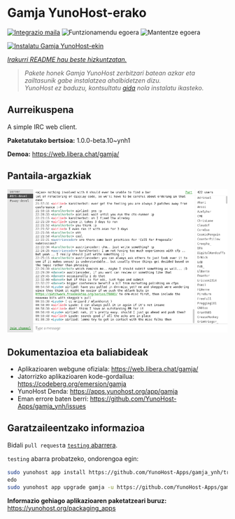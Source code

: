 <!--
Ohart ongi: README hau automatikoki sortu da <https://github.com/YunoHost/apps/tree/master/tools/readme_generator>ri esker
EZ editatu eskuz.
-->

# Gamja YunoHost-erako

[![Integrazio maila](https://apps.yunohost.org/badge/integration/gamja)](https://ci-apps.yunohost.org/ci/apps/gamja/)
![Funtzionamendu egoera](https://apps.yunohost.org/badge/state/gamja)
![Mantentze egoera](https://apps.yunohost.org/badge/maintained/gamja)

[![Instalatu Gamja YunoHost-ekin](https://install-app.yunohost.org/install-with-yunohost.svg)](https://install-app.yunohost.org/?app=gamja)

*[Irakurri README hau beste hizkuntzatan.](./ALL_README.md)*

> *Pakete honek Gamja YunoHost zerbitzari batean azkar eta zailtasunik gabe instalatzea ahalbidetzen dizu.*  
> *YunoHost ez baduzu, kontsultatu [gida](https://yunohost.org/install) nola instalatu ikasteko.*

## Aurreikuspena

A simple IRC web client.

**Paketatutako bertsioa:** 1.0.0-beta.10~ynh1

**Demoa:** <https://web.libera.chat/gamja/>

## Pantaila-argazkiak

![Gamja(r)en pantaila-argazkia](./doc/screenshots/screenshot.png)

## Dokumentazioa eta baliabideak

- Aplikazioaren webgune ofiziala: <https://web.libera.chat/gamja/>
- Jatorrizko aplikazioaren kode-gordailua: <https://codeberg.org/emersion/gamja>
- YunoHost Denda: <https://apps.yunohost.org/app/gamja>
- Eman errore baten berri: <https://github.com/YunoHost-Apps/gamja_ynh/issues>

## Garatzaileentzako informazioa

Bidali `pull request`a [`testing` abarrera](https://github.com/YunoHost-Apps/gamja_ynh/tree/testing).

`testing` abarra probatzeko, ondorengoa egin:

```bash
sudo yunohost app install https://github.com/YunoHost-Apps/gamja_ynh/tree/testing --debug
edo
sudo yunohost app upgrade gamja -u https://github.com/YunoHost-Apps/gamja_ynh/tree/testing --debug
```

**Informazio gehiago aplikazioaren paketatzeari buruz:** <https://yunohost.org/packaging_apps>
